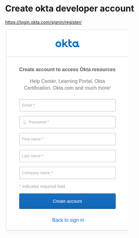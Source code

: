 # Create okta developer account
<a href="https://login.okta.com/signin/register/">https://login.okta.com/signin/register/</a>

<img src="img/okta-register.png">
